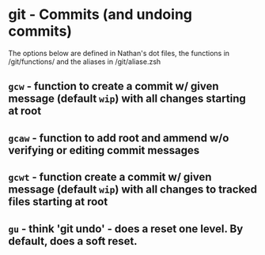 # git - Commits (and undoing commits)

The options below are defined in Nathan's dot files, the functions in /git/functions/ and the aliases in /git/aliase.zsh

## `gcw` - function to create a commit w/ given message (default `wip`) with all changes starting at root

## `gcaw` - function to add root and ammend w/o verifying or editing commit messages

## `gcwt` - function create a commit w/ given message (default `wip`) with all changes to tracked files starting at root

## `gu` - think 'git undo' - does a reset one level. By default, does a soft reset.
